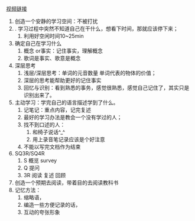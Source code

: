 

[视频链接](https://www.bilibili.com/video/BV1Tq4y1P7zr/?spm_id_from=333.999.0.0&vd_source=b4fed048f571cd5b55777fdc9827e5aa)

1. 创造一个安静的学习空间：不被打扰
2. . 学习过程中突然不知道自己在干什么，想看下时间，那就应该停下来；
   1. 利用好空闲时间10~25min 
3. 确定自己在学习什么
   1. 概念 or事实：记住事实，理解概念
   2. 歌词是事实、歌意是概念
4. 深层思考
   1. 浅层/深层思考：单词的元音数量 单词代表的物体的价值；
   2. 深层的思考能帮助更好的记住事实
   3. 回忆与识别：看到熟悉的事务，感觉很熟悉，感觉自己记住了，其实只是识别出来了。
5. 主动学习：学完自己的语言描述学到了什么。
   1. 记笔记：重点内容，记完复述
   2. 最好的学习办法是教会一个没有学过的人；
   3. 找不到口述的人：
      1. 和椅子说话^_^
      2. 用上录音笔记录应该是个好注意
   4. 不能以写完文档作为结束
6. SQ3R/SQ4R
   1. S 概览 survey
   2. Q 提问
   3. 3R  阅读 复述 回顾
7. 创造一个预期去阅读，带着目的去阅读教科书
8. 记忆方法：
   1. 缩略语， 
   2. 编造一些方便记录的话，
   3. 互动的夸张形象